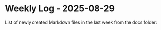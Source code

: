 # Weekly Log - 2025-08-29

List of newly created Markdown files in the last week from the docs folder:

